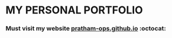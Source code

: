 # MY PERSONAL PORTFOLIO
### Must visit my website [pratham-ops.github.io](https://pratham-ops.github.io) :octocat:
